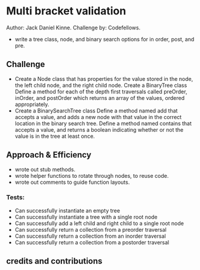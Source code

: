 # Multi bracket validation
Author: Jack Daniel Kinne.
Challenge by: Codefellows.
<!-- Short summary or background information -->
- write a tree class, node, and binary search options for in order, post, and pre.

## Challenge
<!-- Description of the challenge -->
- Create a Node class that has properties for the value stored in the node, 
the left child node, and the right child node.
  Create a BinaryTree class
  Define a method for each of the depth first traversals called preOrder, 
  inOrder, and postOrder which returns an array of the values, ordered 
  appropriately.
- Create a BinarySearchTree class
  Define a method named add that accepts a value, and adds a new node with 
  that value in the correct location in the binary search tree.
  Define a method named contains that accepts a value, and returns a boolean 
  indicating whether or not the value is in the tree at least once.

## Approach & Efficiency
<!-- What approach did you take? Why? What is the Big O space/time for this approach? -->
- wrote out stub methods.
- wrote helper functions to rotate through nodes, to reuse code.
- wrote out comments to guide function layouts.

### Tests:
- Can successfully instantiate an empty tree
- Can successfully instantiate a tree with a single root node
- Can successfully add a left child and right child to a single root node
- Can successfully return a collection from a preorder traversal
- Can successfully return a collection from an inorder traversal
- Can successfully return a collection from a postorder traversal


## credits and contributions

